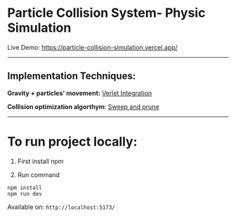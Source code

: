 
# Particle Collision System- Physic Simulation
Live Demo: https://particle-collision-simulation.vercel.app/
_______________________________________
## **Implementation Techniques:**

**Gravity + particles' movement:** [Verlet Integration](https://pikuma.com/blog/verlet-integration-2d-cloth-physics-simulation)

**Collision optimization algorthym**: [Sweep and prune](https://leanrada.com/notes/sweep-and-prune-2/)


_______________________________________

# To run project locally:
1. First install npm

2. Run command
```angular2html
npm install
npm run dev
```
Available on: `http://localhost:5173/`


